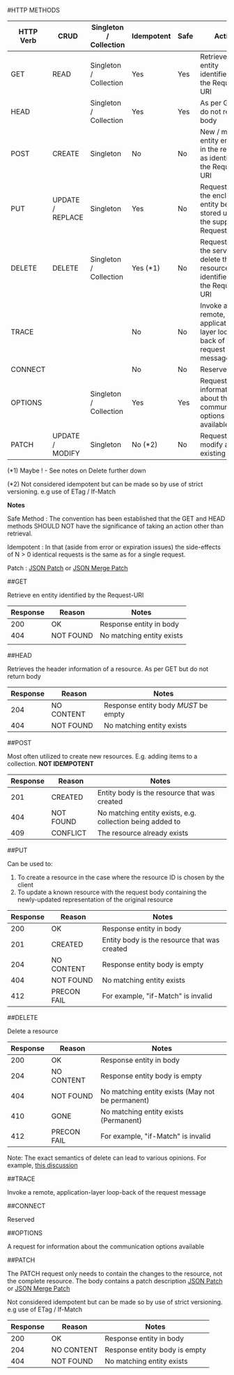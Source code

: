 

#HTTP METHODS

| HTTP Verb     | CRUD             | Singleton / Collection | Idempotent | Safe  | Action                                                                         |
| ------------- |------------------|------------------------|------------|-------|--------------------------------------------------------------------------------|
| GET           | READ             | Singleton / Collection | Yes        | Yes   | Retrieve en entity identified by the Request-URI                               |
| HEAD          |                  | Singleton / Collection | Yes        | Yes   | As per GET but do not return body                                              |
| POST          | CREATE           | Singleton              | No         | No    | New / modified entity enclosed in the request as identified by the Request-URI |
| PUT           | UPDATE / REPLACE | Singleton              | Yes        | No    | Requests that the enclosed entity be stored under the supplied Request-URI     |
| DELETE        | DELETE           | Singleton / Collection | Yes (*1)   | No    | Requests that the server delete the resource identified by the Request-URI     | 
| TRACE         |                  |                        | No         | No    | Invoke a remote, application-layer loop-back of the request message            | 
| CONNECT       |                  |                        | No         | No    | Reserved                                                                       |
| OPTIONS       |                  | Singleton / Collection | Yes        | Yes   | Request for information about the communication options available              | 
| PATCH         | UPDATE / MODIFY  | Singleton              | No (*2)     | No   | Request to modify an existing entity                                           |      

(*1) Maybe ! - See notes on Delete further down

(*2) Not considered idempotent but can be made so by use of strict versioning. e.g use of ETag / If-Match

**Notes**

Safe Method : The convention has been established that the GET and HEAD methods SHOULD NOT have the significance of taking an action other than retrieval.

Idempotent :  In that (aside from error or expiration issues) the side-effects of N > 0 identical requests is the same as for a single request.

Patch :  [JSON Patch](https://tools.ietf.org/html/rfc6902) or [JSON Merge Patch](https://tools.ietf.org/html/rfc7396)

##GET 

Retrieve en entity identified by the Request-URI

| Response | Reason      | Notes                                                   |
|----------|-------------|---------------------------------------------------------| 
| 200      | OK          | Response entity in body                                 |
| 404      | NOT FOUND   | No matching entity exists                               | 
                                                                   |
##HEAD

Retrieves the header information of a resource. As per GET but do not return body

| Response | Reason      | Notes                                                   |
|----------|-------------|---------------------------------------------------------| 
| 204      | NO CONTENT  | Response entity body *MUST* be empty                    |
| 404      | NOT FOUND   | No matching entity exists                               | 
                                                                 
##POST

Most often utilized to create new resources. E.g. adding items to a collection.  **NOT IDEMPOTENT** 

| Response | Reason      | Notes                                                     |
|----------|-------------|-----------------------------------------------------------| 
| 201      | CREATED     | Entity body is the resource that was created              |
| 404      | NOT FOUND   | No matching entity exists, e.g. collection being added to |
| 409      | CONFLICT    | The resource already exists                               |
                                                                
##PUT

Can be used to:

1.  To create a resource in the case where the resource ID is chosen by the client 
2.  To update a known resource with the request body containing the newly-updated representation of the original resource

| Response | Reason      | Notes                                                   |
|----------|-------------|---------------------------------------------------------|
| 200      | OK          | Response entity in body                                 |
| 201      | CREATED     | Entity body is the resource that was created            |
| 204      | NO CONTENT  | Response entity body is empty                           |
| 404      | NOT FOUND   | No matching entity exists                               | 
| 412      | PRECON FAIL | For example, "if-Match" is invalid                               | 

##DELETE

Delete a resource

| Response | Reason      | Notes                                                   |
|----------|-------------|---------------------------------------------------------|
| 200      | OK          | Response entity in body                                 | 
| 204      | NO CONTENT  | Response entity body is empty                           |
| 404      | NOT FOUND   | No matching entity exists  (May not be permanent)       | 
| 410      | GONE        | No matching entity exists (Permanent)                   | 
| 412      | PRECON FAIL | For example, "if-Match" is invalid                               | 


Note: The exact semantics of delete can lead to various opinions.  For example, [this discussion](http://leedavis81.github.io/is-a-http-delete-requests-idempotent/)


##TRACE

Invoke a remote, application-layer loop-back of the request message

##CONNECT

Reserved

##OPTIONS

A request for information about the communication options available

##PATCH

 The PATCH request only needs to contain the changes to the resource, not the complete resource.
 The body contains a patch description [JSON Patch](https://tools.ietf.org/html/rfc6902) or [JSON Merge Patch](https://tools.ietf.org/html/rfc7396)

 Not considered idempotent but can be made so by use of strict versioning. e.g use of ETag / If-Match
 

| Response | Reason      | Notes                                                   |
|----------|-------------|---------------------------------------------------------|
| 200      | OK          | Response entity in body                                 |           |
| 204      | NO CONTENT  | Response entity body is empty                           |
| 404      | NOT FOUND   | No matching entity exists                               | 